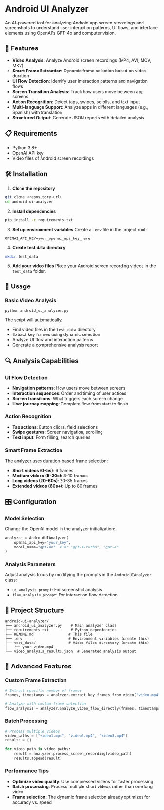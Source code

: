 # Android UI Analyzer

An AI-powered tool for analyzing Android app screen recordings and screenshots to understand user interaction patterns, UI flows, and interface elements using OpenAI's GPT-4o and computer vision.

## 🚀 Features

- **Video Analysis**: Analyze Android screen recordings (MP4, AVI, MOV, MKV)
- **Smart Frame Extraction**: Dynamic frame selection based on video duration
- **UI Flow Detection**: Identify user interaction patterns and navigation flows
- **Screen Transition Analysis**: Track how users move between app screens
- **Action Recognition**: Detect taps, swipes, scrolls, and text input
- **Multi-language Support**: Analyze apps in different languages (e.g., Spanish) with translation
- **Structured Output**: Generate JSON reports with detailed analysis

## 📋 Requirements

- Python 3.8+
- OpenAI API key
- Video files of Android screen recordings

## 🛠️ Installation

1. **Clone the repository**
```bash
git clone <repository-url>
cd android-ui-analyzer
```

2. **Install dependencies**
```bash
pip install -r requirements.txt
```

3. **Set up environment variables**
Create a `.env` file in the project root:
```env
OPENAI_API_KEY=your_openai_api_key_here
```

4. **Create test data directory**
```bash
mkdir test_data
```

5. **Add your video files**
Place your Android screen recording videos in the `test_data` folder.

## 🎯 Usage

### Basic Video Analysis

```bash
python android_ui_analyzer.py
```

The script will automatically:
- Find video files in the `test_data` directory
- Extract key frames using dynamic selection
- Analyze UI flow and interaction patterns
- Generate a comprehensive analysis report


## 🔍 Analysis Capabilities

### UI Flow Detection
- **Navigation patterns**: How users move between screens
- **Interaction sequences**: Order and timing of user actions
- **Screen transitions**: What triggers each screen change
- **User journey mapping**: Complete flow from start to finish

### Action Recognition
- **Tap actions**: Button clicks, field selections
- **Swipe gestures**: Screen navigation, scrolling
- **Text input**: Form filling, search queries

### Smart Frame Extraction
The analyzer uses duration-based frame selection:
- **Short videos (0-5s)**: 6 frames
- **Medium videos (5-20s)**: 8-10 frames
- **Long videos (20-60s)**: 20-35 frames
- **Extended videos (60s+)**: Up to 80 frames

## 🎛️ Configuration

### Model Selection
Change the OpenAI model in the analyzer initialization:
```python
analyzer = AndroidUIAnalyzer(
    openai_api_key="your_key",
    model_name="gpt-4o"  # or "gpt-4-turbo", "gpt-4"
)
```

### Analysis Parameters
Adjust analysis focus by modifying the prompts in the `AndroidUIAnalyzer` class:
- `ui_analysis_prompt`: For screenshot analysis
- `flow_analysis_prompt`: For interaction flow detection

## 📁 Project Structure

```
android-ui-analyzer/
├── android_ui_analyzer.py    # Main analyzer class
├── requirements.txt          # Python dependencies
├── README.md                # This file
├── .env                     # Environment variables (create this)
├── test_data/               # Video files directory (create this)
│   └── your_video.mp4
└── video_analysis_results.json  # Generated analysis output
```

## 🔧 Advanced Features

### Custom Frame Extraction
```python
# Extract specific number of frames
frames, timestamps = analyzer.extract_key_frames_from_video("video.mp4")

# Analyze with custom frame selection
flow_analysis = analyzer.analyze_video_flow_directly(frames, timestamps)
```

### Batch Processing
```python
# Process multiple videos
video_paths = ["video1.mp4", "video2.mp4", "video3.mp4"]
results = []

for video_path in video_paths:
    result = analyzer.process_screen_recording(video_path)
    results.append(result)
```



### Performance Tips

- **Optimize video quality**: Use compressed videos for faster processing
- **Batch processing**: Process multiple short videos rather than one long video
- **Frame selection**: The dynamic frame selection already optimizes for accuracy vs. speed
